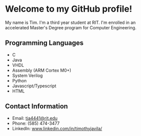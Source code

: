 # Welcome to my GitHub profile!
My name is Tim. I'm a third year student at RIT. I'm enrolled in an accelerated Master's Degree program for Computer Engineering.
## Programming Languages
- C
- Java
- VHDL
- Assembly (ARM Cortex M0+)
- System Verilog
- Python
- Javascript/Typescript
- HTML
## Contact Information
- Email: tja4441@rit.edu
- Phone: (585) 474-3477
- LinkedIn: www.linkedin.com/in/timothyjavila/

<!---
tja4441/tja4441 is a ✨ special ✨ repository because its `README.md` (this file) appears on your GitHub profile.
You can click the Preview link to take a look at your changes.
--->
